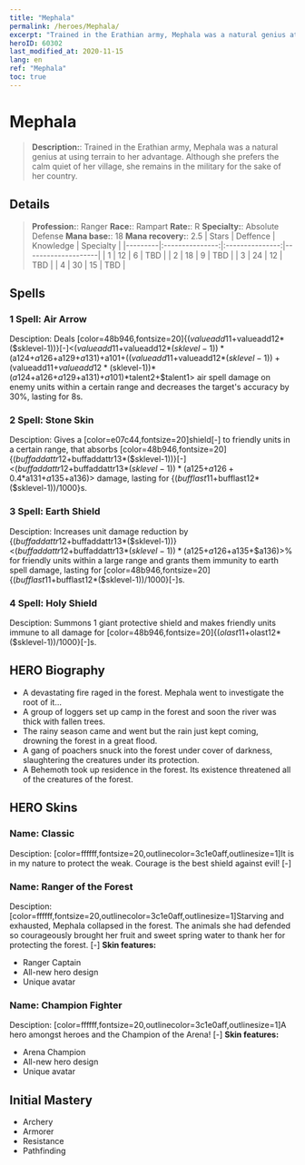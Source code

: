 ```yaml
---
title: "Mephala"
permalink: /heroes/Mephala/
excerpt: "Trained in the Erathian army, Mephala was a natural genius at using terrain to her advantage. Although she prefers the calm quiet of her village, she remains in the military for the sake of her country. "
heroID: 60302
last_modified_at: 2020-11-15
lang: en
ref: "Mephala"
toc: true
---
```

# Mephala
> **Description:**: Trained in the Erathian army, Mephala was a natural genius at using terrain to her advantage. Although she prefers the calm quiet of her village, she remains in the military for the sake of her country. 
## Details
> **Profession:**: Ranger
> **Race:**: Rampart
> **Rate:**: R
> **Specialty:**: Absolute Defense
> **Mana base:**: 18
> **Mana recovery:**: 2.5
>  | Stars   |    Deffence    |    Knowledge   |      Specialty     |
>  |---------|:---------------:|:---------------:|--------------------|
>  |    1    | 12 | 6 | TBD |
>  |    2    | 18 | 9 | TBD |
>  |    3    | 24 | 12 | TBD |
>  |    4    | 30 | 15 | TBD |
## Spells
 ### 1 Spell: Air Arrow
 Desciption: Deals [color=48b946,fontsize=20]{($valueadd11+$valueadd12*($sklevel-1))}[-]<($valueadd11+$valueadd12*($sklevel-1))*($a124+$a126+$a129+$a131)+$a101+(($valueadd11+$valueadd12*($sklevel-1))+($valueadd11+$valueadd12*($sklevel-1))*($a124+$a126+$a129+$a131)+$a101)*$talent2+$talent1> air spell damage on enemy units within a certain range and decreases the target's accuracy by 30%, lasting for 8s.
 ### 2 Spell: Stone Skin
 Desciption: Gives a [color=e07c44,fontsize=20]shield[-] to friendly units in a certain range, that absorbs [color=48b946,fontsize=20]{($buffaddattr12+$buffaddattr13*($sklevel-1))}[-]<($buffaddattr12+$buffaddattr13*($sklevel-1))*($a125+$a126+0.4*$a131+$a135+$a136)> damage, lasting for {($bufflast11+$bufflast12*($sklevel-1))/1000}s.
 ### 3 Spell: Earth Shield
 Desciption: Increases unit damage reduction by {($buffaddattr12+$buffaddattr13*($sklevel-1))}<($buffaddattr12+$buffaddattr13*($sklevel-1))*($a125+$a126+$a135+$a136)>% for friendly units within a large range and grants them immunity to earth spell damage, lasting for [color=48b946,fontsize=20]{($bufflast11+$bufflast12*($sklevel-1))/1000}[-]s.
 ### 4 Spell: Holy Shield
 Desciption: Summons 1 giant protective shield and makes friendly units immune to all damage for [color=48b946,fontsize=20]{($olast11+$olast12*($sklevel-1))/1000}[-]s.
## HERO Biography
   - A devastating fire raged in the forest. Mephala went to investigate the root of it...
   - A group of loggers set up camp in the forest and soon the river was thick with fallen trees.
   - The rainy season came and went but the rain just kept coming, drowning the forest in a great flood.
   - A gang of poachers snuck into the forest under cover of darkness, slaughtering the creatures under its protection.
   - A Behemoth took up residence in the forest. Its existence threatened all of the creatures of the forest.
## HERO Skins
 ### Name: Classic
 Desciption: [color=ffffff,fontsize=20,outlinecolor=3c1e0aff,outlinesize=1]It is in my nature to protect the weak. Courage is the best shield against evil! [-]
 ### Name: Ranger of the Forest
 Desciption: [color=ffffff,fontsize=20,outlinecolor=3c1e0aff,outlinesize=1]Starving and exhausted, Mephala collapsed in the forest. The animals she had defended so courageously brought her fruit and sweet spring water to thank her for protecting the forest. [-]
 **Skin features:** 
   - Ranger Captain
   - All-new hero design
   - Unique avatar
 ### Name: Champion Fighter
 Desciption: [color=ffffff,fontsize=20,outlinecolor=3c1e0aff,outlinesize=1]A hero amongst heroes and the Champion of the Arena! [-]
 **Skin features:** 
   - Arena Champion
   - All-new hero design
   - Unique avatar
## Initial Mastery
   - Archery
   - Armorer
   - Resistance
   - Pathfinding
